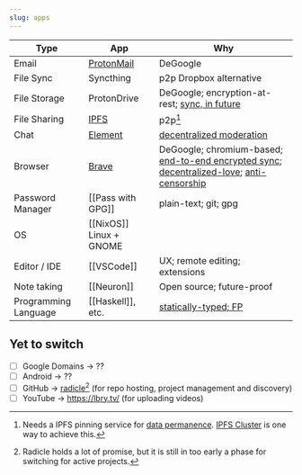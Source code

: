 ```yaml
---
slug: apps
---
```


Type                 | App                                   | Why
---------------------|---------------------------------------|-------------------------------------------------------------------------------------------------------------------------
Email                | [ProtonMail](https://protonmail.com/) | DeGoogle
File Sync            | Syncthing                             | p2p Dropbox alternative
File Storage         | ProtonDrive                           | DeGoogle; encryption-at-rest; [sync, in future][pd-sync]
File Sharing         | [IPFS]                                | p2p[^ipfspinning]
Chat                 | [Element]                             | [decentralized moderation]
Browser              | [Brave](https://brave.com/)           | DeGoogle; chromium-based; [end-to-end encrypted sync][brave-sync]; [decentralized-love](https://brave.com/ipfs-support/); [anti-censorship](https://www.theregister.com/2021/03/03/brave_buys_a_search_engine/)
Password Manager     | [[Pass with GPG]]                     | plain-text; git; gpg
OS                   | [[NixOS]] Linux  + GNOME              |
Editor / IDE         | [[VSCode]]                            | UX; remote editing; extensions
Note taking          | [[Neuron]]                            | Open source; future-proof
Programming Language | [[Haskell]], etc.                     | [statically-typed; FP](https://wiki.haskell.org/Why_Haskell_matters)

[IPFS]: https://ipfs.io/
[Element]: https://element.io/
[decentralized moderation]: https://matrix.org/blog/2020/10/19/combating-abuse-in-matrix-without-backdoors
[pass]: https://www.passwordstore.org/

## Yet to switch

- [ ] Google Domains -> ??
- [ ] Android -> ??
- [ ] GitHub -> [radicle](https://radicle.xyz/)[^radicle] (for repo hosting, project management and discovery)
- [ ] YouTube -> https://lbry.tv/ (for uploading videos)

[^radicle]: Radicle holds a lot of promise, but it is still in too early a phase for switching for active projects.
[^ipfspinning]: Needs a IPFS pinning service for [data permanence](https://docs.ipfs.io/concepts/persistence/). [IPFS Cluster](https://cluster.ipfs.io/) is one way to achieve this.

[brave-sync]: https://support.brave.com/hc/en-us/articles/360021218111-How-do-I-set-up-Sync-
[pd-sync]: https://old.reddit.com/r/ProtonMail/comments/j2isz7/version_410_is_here/g77goh0/?context=3
